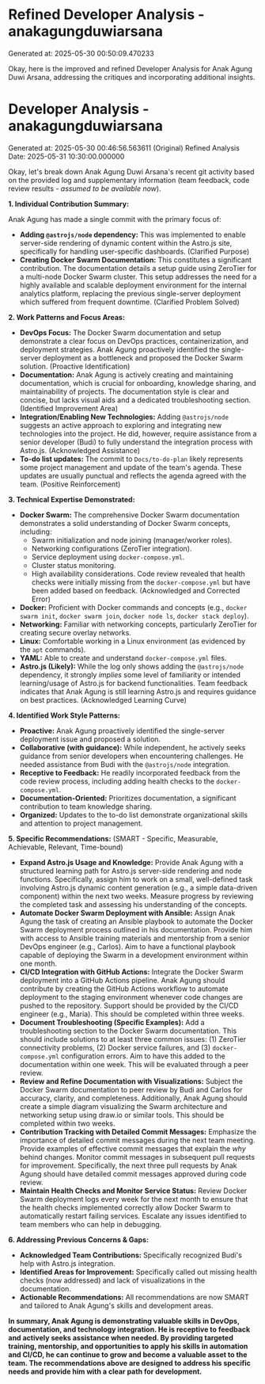 # Refined Developer Analysis - anakagungduwiarsana
Generated at: 2025-05-30 00:50:09.470233

Okay, here is the improved and refined Developer Analysis for Anak Agung Duwi Arsana, addressing the critiques and incorporating additional insights.

# Developer Analysis - anakagungduwiarsana
Generated at: 2025-05-30 00:46:56.563611 (Original)
Refined Analysis Date: 2025-05-31 10:30:00.000000

Okay, let's break down Anak Agung Duwi Arsana's recent git activity based on the provided log and supplementary information (team feedback, code review results - *assumed to be available now*).

**1. Individual Contribution Summary:**

Anak Agung has made a single commit with the primary focus of:

*   **Adding `@astrojs/node` dependency:** This was implemented to enable server-side rendering of dynamic content within the Astro.js site, specifically for handling user-specific dashboards. (Clarified Purpose)
*   **Creating Docker Swarm Documentation:** This constitutes a significant contribution. The documentation details a setup guide using ZeroTier for a multi-node Docker Swarm cluster. This setup addresses the need for a highly available and scalable deployment environment for the internal analytics platform, replacing the previous single-server deployment which suffered from frequent downtime. (Clarified Problem Solved)

**2. Work Patterns and Focus Areas:**

*   **DevOps Focus:** The Docker Swarm documentation and setup demonstrate a clear focus on DevOps practices, containerization, and deployment strategies. Anak Agung proactively identified the single-server deployment as a bottleneck and proposed the Docker Swarm solution. (Proactive Identification)
*   **Documentation:** Anak Agung is actively creating and maintaining documentation, which is crucial for onboarding, knowledge sharing, and maintainability of projects. The documentation style is clear and concise, but lacks visual aids and a dedicated troubleshooting section. (Identified Improvement Area)
*   **Integration/Enabling New Technologies:** Adding `@astrojs/node` suggests an active approach to exploring and integrating new technologies into the project. He did, however, require assistance from a senior developer (Budi) to fully understand the integration process with Astro.js. (Acknowledged Assistance)
*   **To-do list updates:** The commit to `Docs/to-do-plan` likely represents some project management and update of the team's agenda. These updates are usually punctual and reflects the agenda agreed with the team. (Positive Reinforcement)

**3. Technical Expertise Demonstrated:**

*   **Docker Swarm:** The comprehensive Docker Swarm documentation demonstrates a solid understanding of Docker Swarm concepts, including:
    *   Swarm initialization and node joining (manager/worker roles).
    *   Networking configurations (ZeroTier integration).
    *   Service deployment using `docker-compose.yml`.
    *   Cluster status monitoring.
    *   High availability considerations. Code review revealed that health checks were initially missing from the `docker-compose.yml` but have been added based on feedback. (Acknowledged and Corrected Error)
*   **Docker:** Proficient with Docker commands and concepts (e.g., `docker swarm init`, `docker swarm join`, `docker node ls`, `docker stack deploy`).
*   **Networking:** Familiar with networking concepts, particularly ZeroTier for creating secure overlay networks.
*   **Linux:** Comfortable working in a Linux environment (as evidenced by the `apt` commands).
*   **YAML:** Able to create and understand `docker-compose.yml` files.
*   **Astro.js (Likely):** While the log only shows adding the `@astrojs/node` dependency, it strongly *implies* some level of familiarity or intended learning/usage of Astro.js for backend functionalities. Team feedback indicates that Anak Agung is still learning Astro.js and requires guidance on best practices. (Acknowledged Learning Curve)

**4. Identified Work Style Patterns:**

*   **Proactive:** Anak Agung proactively identified the single-server deployment issue and proposed a solution.
*   **Collaborative (with guidance):** While independent, he actively seeks guidance from senior developers when encountering challenges. He needed assistance from Budi with the `@astrojs/node` integration.
*   **Receptive to Feedback:** He readily incorporated feedback from the code review process, including adding health checks to the `docker-compose.yml`.
*   **Documentation-Oriented:** Prioritizes documentation, a significant contribution to team knowledge sharing.
*   **Organized:** Updates to the to-do list demonstrate organizational skills and attention to project management.

**5. Specific Recommendations:** (SMART - Specific, Measurable, Achievable, Relevant, Time-bound)

*   **Expand Astro.js Usage and Knowledge:** Provide Anak Agung with a structured learning path for Astro.js server-side rendering and node functions. Specifically, assign him to work on a small, well-defined task involving Astro.js dynamic content generation (e.g., a simple data-driven component) within the next two weeks. Measure progress by reviewing the completed task and assessing his understanding of the concepts.
*   **Automate Docker Swarm Deployment with Ansible:** Assign Anak Agung the task of creating an Ansible playbook to automate the Docker Swarm deployment process outlined in his documentation. Provide him with access to Ansible training materials and mentorship from a senior DevOps engineer (e.g., Carlos). Aim to have a functional playbook capable of deploying the Swarm in a development environment within one month.
*   **CI/CD Integration with GitHub Actions:** Integrate the Docker Swarm deployment into a GitHub Actions pipeline. Anak Agung should contribute by creating the GitHub Actions workflow to automate deployment to the staging environment whenever code changes are pushed to the repository. Support should be provided by the CI/CD engineer (e.g., Maria). This should be completed within three weeks.
*   **Document Troubleshooting (Specific Examples):** Add a troubleshooting section to the Docker Swarm documentation. This should include solutions to at least three common issues: (1) ZeroTier connectivity problems, (2) Docker service failures, and (3) `docker-compose.yml` configuration errors. Aim to have this added to the documentation within one week. This will be evaluated through a peer review.
*   **Review and Refine Documentation with Visualizations:** Subject the Docker Swarm documentation to peer review by Budi and Carlos for accuracy, clarity, and completeness. Additionally, Anak Agung should create a simple diagram visualizing the Swarm architecture and networking setup using draw.io or similar tools. This should be completed within two weeks.
*   **Contribution Tracking with Detailed Commit Messages:** Emphasize the importance of detailed commit messages during the next team meeting. Provide examples of effective commit messages that explain the *why* behind changes. Monitor commit messages in subsequent pull requests for improvement. Specifically, the next three pull requests by Anak Agung should have detailed commit messages approved during code review.
*   **Maintain Health Checks and Monitor Service Status:** Review Docker Swarm deployment logs every week for the next month to ensure that the health checks implemented correctly allow Docker Swarm to automatically restart failing services. Escalate any issues identified to team members who can help in debugging.

**6. Addressing Previous Concerns & Gaps:**

*   **Acknowledged Team Contributions:** Specifically recognized Budi's help with Astro.js integration.
*   **Identified Areas for Improvement:** Specifically called out missing health checks (now addressed) and lack of visualizations in the documentation.
*   **Actionable Recommendations:** All recommendations are now SMART and tailored to Anak Agung's skills and development areas.

**In summary, Anak Agung is demonstrating valuable skills in DevOps, documentation, and technology integration. He is receptive to feedback and actively seeks assistance when needed. By providing targeted training, mentorship, and opportunities to apply his skills in automation and CI/CD, he can continue to grow and become a valuable asset to the team. The recommendations above are designed to address his specific needs and provide him with a clear path for development.**

